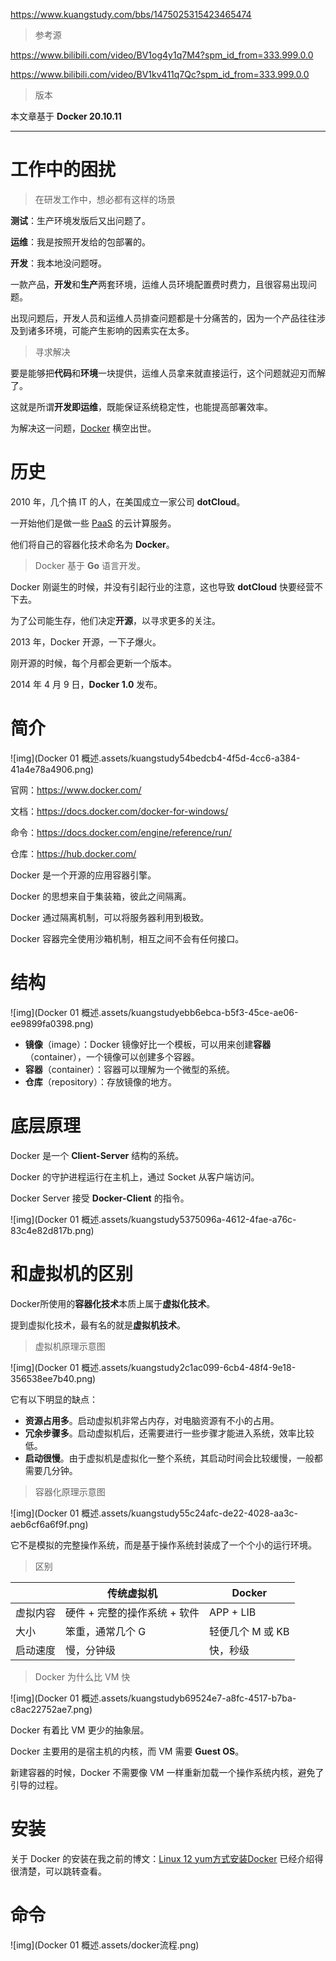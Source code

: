 https://www.kuangstudy.com/bbs/1475025315423465474

> 参考源

https://www.bilibili.com/video/BV1og4y1q7M4?spm_id_from=333.999.0.0

https://www.bilibili.com/video/BV1kv411q7Qc?spm_id_from=333.999.0.0

> 版本

本文章基于 **Docker 20.10.11**

------

# 工作中的困扰

> 在研发工作中，想必都有这样的场景

**测试**：生产环境发版后又出问题了。

**运维**：我是按照开发给的包部署的。

**开发**：我本地没问题呀。

一款产品，**开发**和**生产**两套环境，运维人员环境配置费时费力，且很容易出现问题。

出现问题后，开发人员和运维人员排查问题都是十分痛苦的，因为一个产品往往涉及到诸多环境，可能产生影响的因素实在太多。

> 寻求解决

要是能够把**代码**和**环境**一块提供，运维人员拿来就直接运行，这个问题就迎刃而解了。

这就是所谓**开发即运维**，既能保证系统稳定性，也能提高部署效率。

为解决这一问题，[Docker](https://baike.baidu.com/item/Docker) 横空出世。

# 历史

2010 年，几个搞 IT 的人，在美国成立一家公司 **dotCloud**。

一开始他们是做一些 [PaaS](https://baike.baidu.com/item/PaaS) 的云计算服务。

他们将自己的容器化技术命名为 **Docker**。

> Docker 基于 **Go** 语言开发。

Docker 刚诞生的时候，并没有引起行业的注意，这也导致 **dotCloud** 快要经营不下去。

为了公司能生存，他们决定**开源**，以寻求更多的关注。

2013 年，Docker 开源，一下子爆火。

刚开源的时候，每个月都会更新一个版本。

2014 年 4 月 9 日，**Docker 1.0** 发布。

# 简介

![img](Docker 01 概述.assets/kuangstudy54bedcb4-4f5d-4cc6-a384-41a4e78a4906.png)

官网：https://www.docker.com/

文档：https://docs.docker.com/docker-for-windows/

命令：https://docs.docker.com/engine/reference/run/

仓库：https://hub.docker.com/

Docker 是一个开源的应用容器引擎。

Docker 的思想来自于集装箱，彼此之间隔离。

Docker 通过隔离机制，可以将服务器利用到极致。

Docker 容器完全使用沙箱机制，相互之间不会有任何接口。

# 结构

![img](Docker 01 概述.assets/kuangstudyebb6ebca-b5f3-45ce-ae06-ee9899fa0398.png)

- **镜像**（image）：Docker 镜像好比一个模板，可以用来创建**容器**（container），一个镜像可以创建多个容器。
- **容器**（container）：容器可以理解为一个微型的系统。
- **仓库**（repository）：存放镜像的地方。

# 底层原理

Docker 是一个 **Client-Server** 结构的系统。

Docker 的守护进程运行在主机上，通过 Socket 从客户端访问。

Docker Server 接受 **Docker-Client** 的指令。

![img](Docker 01 概述.assets/kuangstudy5375096a-4612-4fae-a76c-83c4e82d817b.png)

# 和虚拟机的区别

Docker所使用的**容器化技术**本质上属于**虚拟化技术**。

提到虚拟化技术，最有名的就是**虚拟机技术**。

> 虚拟机原理示意图

![img](Docker 01 概述.assets/kuangstudy2c1ac099-6cb4-48f4-9e18-356538ee7b40.png)

它有以下明显的缺点：

- **资源占用多**。启动虚拟机非常占内存，对电脑资源有不小的占用。
- **冗余步骤多**。启动虚拟机后，还需要进行一些步骤才能进入系统，效率比较低。
- **启动很慢**。由于虚拟机是虚拟化一整个系统，其启动时间会比较缓慢，一般都需要几分钟。

> 容器化原理示意图

![img](Docker 01 概述.assets/kuangstudy55c24afc-de22-4028-aa3c-aeb6cf6a6f9f.png)

它不是模拟的完整操作系统，而是基于操作系统封装成了一个个小的运行环境。

> 区别

|          | 传统虚拟机                   | Docker           |
| -------- | ---------------------------- | ---------------- |
| 虚拟内容 | 硬件 + 完整的操作系统 + 软件 | APP + LIB        |
| 大小     | 笨重，通常几个 G             | 轻便几个 M 或 KB |
| 启动速度 | 慢，分钟级                   | 快，秒级         |

> Docker 为什么比 VM 快

![img](Docker 01 概述.assets/kuangstudyb69524e7-a8fc-4517-b7ba-c8ac22752ae7.png)

Docker 有着比 VM 更少的抽象层。

Docker 主要用的是宿主机的内核，而 VM 需要 **Guest OS**。

新建容器的时候，Docker 不需要像 VM 一样重新加载一个操作系统内核，避免了引导的过程。

# 安装

关于 Docker 的安装在我之前的博文：[Linux 12 yum方式安装Docker](https://www.kuangstudy.com/bbs/1474218745416605698) 已经介绍得很清楚，可以跳转查看。

# 命令

![img](Docker 01 概述.assets/docker流程.png)

